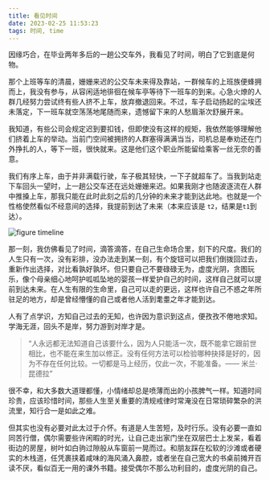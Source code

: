 ```yaml
---
title: 看见时间
date: 2023-02-25 11:53:23
tags: 时间, time
---
```


因缘巧合，在毕业两年多后的一趟公交车外，我看见了时间，明白了它到底是何物。

那个上班等车的清晨，姗姗来迟的公交车未来得及靠站，一群候车的上班族便蜂拥而上，我没有参与，从容闲适地徘徊在候车亭等待下一班车的到来。心急火燎的人群几经努力尝试终有些人挤不上车，放弃撤退回来。不过，车子启动扬起的尘埃还未落定，下一班车就空荡荡地尾随而来，遗憾留下来的人愁眉渐次舒展开来。

我知道，有些公司会规定迟到要扣钱，但即使没有这样的规矩，我依然能够理解他们挤着上车的举动。当前门空间被拥挤的人群塞得满满当当，司机总是奉劝还在门外挣扎的人，等下一班，很快就来。这是他们这个职业所能留给乘客一丝无奈的善意。

我们有序上车，由于并非满载行驶，车子极其轻快，一下子就超车了。当我到站走下车回头一望时，上一趟公交车还在远处姗姗来迟。如果我刚才也随波逐流在人群中推搡上车，那我只能在此时此刻之后的几分钟的未来才能到达此地。也就是一个性格使然看似不经意间的选择，我提前到达了未来（本来应该是 `t2`，结果是`t1`到达）。

![figure timeline](https://s3.bmp.ovh/imgs/2023/02/25/14b5f2ba338fbc0d.png)

那一刻，我仿佛看见了时间，滴答滴答，在自己生命场合里，刻下的尺度。我们的人生只有一次，没有彩排，没办法走到某一刻，有个旋钮可以把我们倒拨回过去，重新作出选择，对比看孰好孰坏。但只要自己不要碌碌无为，虚度光阴，贪图玩乐，像个母亲细心地呵护呱呱坠地的婴孩一样爱护自己的时间，这样自己就可以提前到达未来。在人生有限的生命里，自己可以走的更远，这样也许自己不惑之年所驻足的地方，却是曾经懵懂的自己或者他人活到耄耋之年才能到达。

人有了点学识，方知自己过去的无知，也许因为意识到这点，便孜孜不倦地求知。学海无涯，回头不是岸，努力游到对岸才是。

> “人永远都无法知道自己该要什么，因为人只能活一次，既不能拿它跟前世相比，也不能在来生加以修正。没有任何方法可以检验哪种抉择是好的，因为不存在任何比较。一切都是马上经历，仅此一次，不能准备。—— 米兰·昆德拉”

很不幸，和大多数大道理都懂，小情绪却总是喷薄而出的小孩脾气一样。知道时间珍贵，应该珍惜时间，那些人生至关重要的清规戒律时常淹没在日常琐碎繁杂的洪流里，知行合一是如此之难。

但其实也没有必要对此太过于介怀。有道是人生苦短，及时行乐。没有必要一直如同苦行僧，偶尔需要些许闲暇的时光，让自己走出家门坐在双层巴士上发呆，看着街边的房屋，树叶如白驹过隙般从车窗前一晃而过。和朋友踩在松软的沙滩或者硬实的木栈道，任凭裹挟着咸味的海风涌入鼻腔，或者坐在自己宽大的书桌前摊开百读不厌，看似百无一用的课外书籍。接受偶尔不那么功利目的，虚度光阴的自己。
